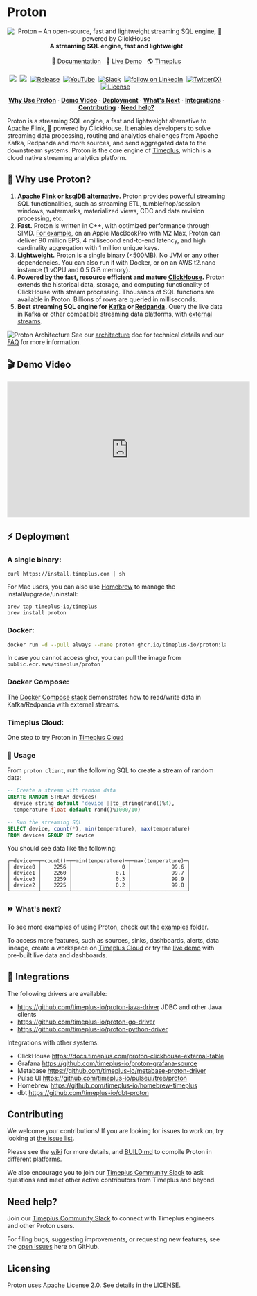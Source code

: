 # Proton

<p align="center">
  <img alt="Proton – An open-source, fast and lightweight streaming SQL engine, 🚀 powered by ClickHouse" src="/img/proton-logo-white-bg.png"/> <br/>
  <b> A streaming SQL engine, fast and lightweight </b> <br/><br/>
  📄 <a href="https://docs.timeplus.com/proton" target="_blank">Documentation</a>&nbsp;&nbsp;
  🚀 <a href="https://demo.timeplus.cloud/" target="_blank">Live Demo</a>&nbsp;&nbsp;
  🌎 <a href="https://timeplus.com/" target="_blank">Timeplus</a> <br/><br/>
  <a href="https://github.com/timeplus-io/proton/"><img src="https://img.shields.io/github/stars/timeplus-io/proton?logo=github" /></a>&nbsp;
  <a href="https://github.com/timeplus-io/proton/pkgs/container/proton"><img src="https://img.shields.io/endpoint?url=https%3A%2F%2Fuwkp37dgeb6d2oc5fxu6oles2i0eevmm.lambda-url.us-west-2.on.aws%2F" /></a>&nbsp; 
  <a href="https://github.com/timeplus-io/proton/blob/develop/LICENSE"><img src="https://img.shields.io/github/v/release/timeplus-io/proton" alt="Release" /></a>&nbsp;
  <a href="https://www.youtube.com/@timeplusdata"><img src="https://img.shields.io/youtube/channel/views/UCRQCOw9wOiqHZkm7ftAMdTQ" alt="YouTube" /></a>&nbsp;
  <a href="https://timeplus.com/slack"><img src="https://img.shields.io/badge/Join%20Slack-blue?logo=slack" alt="Slack" /></a>&nbsp;
  <a href="https://linkedin.com/company/timeplusinc"><img src="https://img.shields.io/badge/timeplusinc-0077B5?style=social&logo=linkedin" alt="follow on LinkedIn"/></a>&nbsp;
  <a href="https://twitter.com/intent/follow?screen_name=timeplusdata"><img src="https://img.shields.io/twitter/follow/timeplusdata?label=" alt="Twitter(X)" /></a>&nbsp;
  <a href="https://github.com/timeplus-io/proton/blob/develop/LICENSE"><img src="https://img.shields.io/github/license/timeplus-io/proton?label=license&logo=github&color=blue" alt="License" /></a>&nbsp;  
</p>

<p align="center">
  <a href="#-why-use-proton"><strong>Why Use Proton</strong></a> ·
  <a href="#-demo-video"><strong>Demo Video</strong></a> ·
  <a href="#-deployment"><strong>Deployment</strong></a> ·
  <a href="#-whats-next"><strong>What's Next</strong></a> ·
  <a href="#-integrations"><strong>Integrations</strong></a> ·
  <a href="#contributing"><strong>Contributing</strong></a> ·
  <a href="#need-help"><strong>Need help?</strong></a>
</p>

Proton is a streaming SQL engine, a fast and lightweight alternative to Apache Flink, 🚀 powered by ClickHouse. It enables developers to solve streaming data processing, routing and analytics challenges from Apache Kafka, Redpanda and more sources, and send aggregated data to the downstream systems. Proton is the core engine of [Timeplus](https://timeplus.com), which is a cloud native streaming analytics platform.

## 💪 Why use Proton?

1. **[Apache Flink](https://github.com/apache/flink) or [ksqlDB](https://github.com/confluentinc/ksql) alternative.** Proton provides powerful streaming SQL functionalities, such as streaming ETL, tumble/hop/session windows, watermarks, materialized views, CDC and data revision processing, etc.
2. **Fast.** Proton is written in C++, with optimized performance through SIMD. [For example](https://www.timeplus.com/post/scary-fast), on an Apple MacBookPro with M2 Max, Proton can deliver 90 million EPS, 4 millisecond end-to-end latency, and high cardinality aggregation with 1 million unique keys.
3. **Lightweight.** Proton is a single binary (\<500MB). No JVM or any other dependencies. You can also run it with Docker, or on an AWS t2.nano instance (1 vCPU and 0.5 GiB memory).
4. **Powered by the fast, resource efficient and mature [ClickHouse](https://github.com/clickhouse/clickhouse).**  Proton extends the historical data, storage, and computing functionality of ClickHouse with stream processing. Thousands of SQL functions are available in Proton. Billions of rows are queried in milliseconds.
5. **Best streaming SQL engine for [Kafka](https://kafka.apache.org/) or [Redpanda](https://redpanda.com/).** Query the live data in Kafka or other compatible streaming data platforms, with [external streams](https://docs.timeplus.com/proton-kafka).

![Proton Architecture](/img/proton-architecture.webp)
See our [architecture](https://docs.timeplus.com/proton-architecture) doc for technical details and our [FAQ](https://docs.timeplus.com/proton-faq) for more information.

## 🎬 Demo Video

<iframe width="560" height="315" src="https://www.youtube.com/embed/vi4Yl6L4_Dw?si=1Ina4LHf9CP6PqO3&amp;start=283" title="YouTube video player" frameborder="0" allow="accelerometer; autoplay; clipboard-write; encrypted-media; gyroscope; picture-in-picture; web-share" allowfullscreen></iframe>

## ⚡ Deployment

### A single binary:

```shell
curl https://install.timeplus.com | sh
```

For Mac users, you can also use [Homebrew](https://brew.sh/) to manage the install/upgrade/uninstall:

```shell
brew tap timeplus-io/timeplus
brew install proton
```

### Docker:

```bash
docker run -d --pull always --name proton ghcr.io/timeplus-io/proton:latest
```

In case you cannot access ghcr, you can pull the image from `public.ecr.aws/timeplus/proton`

### Docker Compose:

The [Docker Compose stack](https://github.com/timeplus-io/proton/tree/develop/examples/ecommerce) demonstrates how to read/write data in Kafka/Redpanda with external streams.

### Timeplus Cloud:

One step to try Proton in [Timeplus Cloud](https://us.timeplus.cloud/)

### 🔎 Usage

From `proton client`, run the following SQL to create a stream of random data:

```sql
-- Create a stream with random data
CREATE RANDOM STREAM devices(
  device string default 'device'||to_string(rand()%4), 
  temperature float default rand()%1000/10)
```
```sql
-- Run the streaming SQL
SELECT device, count(*), min(temperature), max(temperature) 
FROM devices GROUP BY device
```

You should see data like the following:

```
┌─device──┬─count()─┬─min(temperature)─┬─max(temperature)─┐
│ device0 │    2256 │                0 │             99.6 │
│ device1 │    2260 │              0.1 │             99.7 │
│ device3 │    2259 │              0.3 │             99.9 │
│ device2 │    2225 │              0.2 │             99.8 │
└─────────┴─────────┴──────────────────┴──────────────────┘
```

### ⏩ What's next?
To see more examples of using Proton, check out the [examples](https://github.com/timeplus-io/proton/tree/develop/examples) folder.

To access more features, such as sources, sinks, dashboards, alerts, data lineage, create a workspace on [Timeplus Cloud](https://us.timeplus.cloud) or try the [live demo](https://demo.timeplus.cloud) with pre-built live data and dashboards.

## 🧩 Integrations
The following drivers are available:

* https://github.com/timeplus-io/proton-java-driver JDBC and other Java clients
* https://github.com/timeplus-io/proton-go-driver
* https://github.com/timeplus-io/proton-python-driver

Integrations with other systems:

* ClickHouse https://docs.timeplus.com/proton-clickhouse-external-table
* Grafana https://github.com/timeplus-io/proton-grafana-source
* Metabase  https://github.com/timeplus-io/metabase-proton-driver
* Pulse UI https://github.com/timeplus-io/pulseui/tree/proton
* Homebrew https://github.com/timeplus-io/homebrew-timeplus
* dbt https://github.com/timeplus-io/dbt-proton

## Contributing

We welcome your contributions! If you are looking for issues to work on, try looking at [the issue list](https://github.com/timeplus-io/proton/issues).

Please see the [wiki](https://github.com/timeplus-io/proton/wiki/Contributing) for more details, and [BUILD.md](https://github.com/timeplus-io/proton/blob/develop/BUILD.md) to compile Proton in different platforms.

We also encourage you to join our [Timeplus Community Slack](https://timeplus.com/slack) to ask questions and meet other active contributors from Timeplus and beyond.

## Need help?

Join our [Timeplus Community Slack](https://timeplus.com/slack) to connect with Timeplus engineers and other Proton users.

For filing bugs, suggesting improvements, or requesting new features, see the [open issues](https://github.com/timeplus-io/proton/issues) here on GitHub.

## Licensing

Proton uses Apache License 2.0. See details in the [LICENSE](https://github.com/timeplus-io/proton/blob/master/LICENSE).

